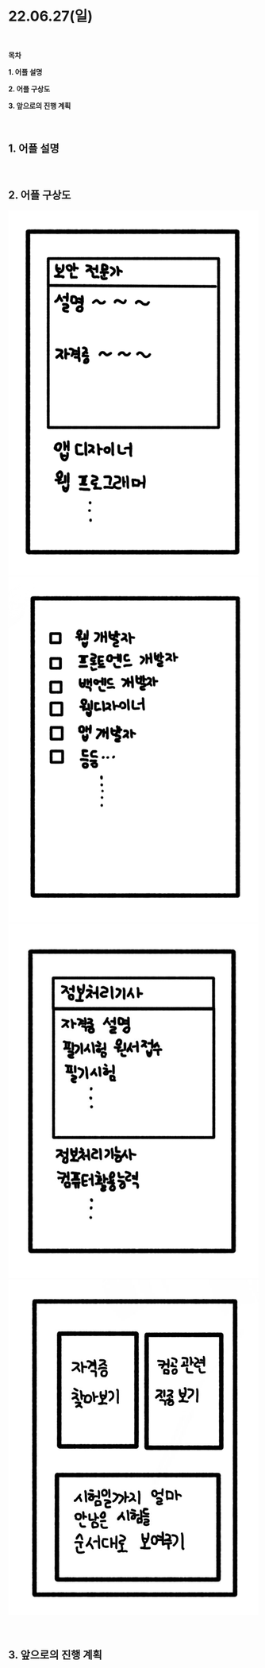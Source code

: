 # **22.06.27(일)**

<br/>

**목차**

**1. 어플 설명**

**2. 어플 구상도**

**3. 앞으로의 진행 계획**

<br/>

## **1. 어플 설명**




<br/>

## **2. 어플 구상도**

![Pic](./pic/app_cap1.png)
![Pic2](./pic/app_cap2.png)
![Pic3](./pic/app_cap3.jpg)
![Pic4](./pic/app_cap4.jpg)

<br/>

## **3. 앞으로의 진행 계획**

<br/>
